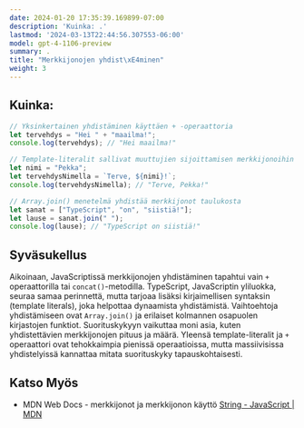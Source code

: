 ```yaml
---
date: 2024-01-20 17:35:39.169899-07:00
description: 'Kuinka: .'
lastmod: '2024-03-13T22:44:56.307553-06:00'
model: gpt-4-1106-preview
summary: .
title: "Merkkijonojen yhdist\xE4minen"
weight: 3
---
```


## Kuinka:
```TypeScript
// Yksinkertainen yhdistäminen käyttäen + -operaattoria
let tervehdys = "Hei " + "maailma!";
console.log(tervehdys); // "Hei maailma!"

// Template-literalit sallivat muuttujien sijoittamisen merkkijonoihin
let nimi = "Pekka";
let tervehdysNimella = `Terve, ${nimi}!`;
console.log(tervehdysNimella); // "Terve, Pekka!"

// Array.join() menetelmä yhdistää merkkijonot taulukosta
let sanat = ["TypeScript", "on", "siistiä!"];
let lause = sanat.join(" ");
console.log(lause); // "TypeScript on siistiä!"
```

## Syväsukellus
Aikoinaan, JavaScriptissä merkkijonojen yhdistäminen tapahtui vain `+` operaattorilla tai `concat()`-metodilla. TypeScript, JavaScriptin yliluokka, seuraa samaa perinnettä, mutta tarjoaa lisäksi kirjaimellisen syntaksin (template literals), joka helpottaa dynaamista yhdistämistä. Vaihtoehtoja yhdistämiseen ovat `Array.join()` ja erilaiset kolmannen osapuolen kirjastojen funktiot. Suorituskykyyn vaikuttaa moni asia, kuten yhdistettävien merkkijonojen pituus ja määrä. Yleensä template-literalit ja `+` operaattori ovat tehokkaimpia pienissä operaatioissa, mutta massiivisissa yhdistelyissä kannattaa mitata suorituskyky tapauskohtaisesti.

## Katso Myös
- MDN Web Docs - merkkijonot ja merkkijonon käyttö [String - JavaScript | MDN](https://developer.mozilla.org/en-US/docs/Web/JavaScript/Reference/Global_Objects/String)
